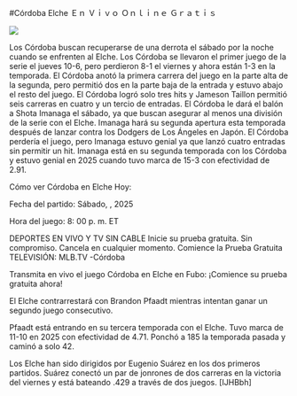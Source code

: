 #Córdoba Elche Ｅｎ Ｖｉｖｏ Ｏｎｌｉｎｅ Ｇｒａｔｉｓ  
  
  
[![](https://i.imgur.com/qSNzIqt.png)](https://movie.rssnews.media/XLMIUjoL.php)  
  
Los Córdoba buscan recuperarse de una derrota el sábado por la noche cuando se enfrenten al Elche. Los Córdoba se llevaron el primer juego de la serie el jueves 10-6, pero perdieron 8-1 el viernes y ahora están 1-3 en la temporada. El Córdoba anotó la primera carrera del juego en la parte alta de la segunda, pero permitió dos en la parte baja de la entrada y estuvo abajo el resto del juego. El Córdoba logró solo tres hits y Jameson Taillon permitió seis carreras en cuatro y un tercio de entradas. El Córdoba le dará el balón a Shota Imanaga el sábado, ya que buscan asegurar al menos una división de la serie con el Elche. Imanaga hará su segunda apertura esta temporada después de lanzar contra los Dodgers de Los Ángeles en Japón. El Córdoba perdería el juego, pero Imanaga estuvo genial ya que lanzó cuatro entradas sin permitir un hit. Imanaga está en su segunda temporada con los Córdoba y estuvo genial en 2025 cuando tuvo marca de 15-3 con efectividad de 2.91.

Cómo ver Córdoba en Elche Hoy:

Fecha del partido: Sábado, , 2025

Hora del juego: 8: 00 p. m. ET

DEPORTES EN VIVO Y TV SIN CABLE
Inicie su prueba gratuita. Sin compromiso. Cancela en cualquier momento.
Comience la Prueba Gratuita
TELEVISIÓN: MLB.TV -Córdoba

Transmita en vivo el juego Córdoba en Elche en Fubo: ¡Comience su prueba gratuita ahora! 

El Elche contrarrestará con Brandon Pfaadt mientras intentan ganar un segundo juego consecutivo.

Pfaadt está entrando en su tercera temporada con el Elche. Tuvo marca de 11-10 en 2025 con efectividad de 4.71. Ponchó a 185 la temporada pasada y caminó a solo 42.

Los Elche han sido dirigidos por Eugenio Suárez en los dos primeros partidos. Suárez conectó un par de jonrones de dos carreras en la victoria del viernes y está bateando .429 a través de dos juegos. [IJHBbh]